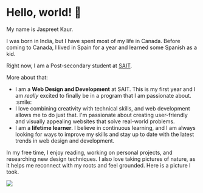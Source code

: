  # Hello, world! 👋
<p>My name is Jaspreet Kaur.</p>
<p>I was born in India, but I have spent most of my life in Canada.
Before coming to Canada, I lived in Spain for a year and learned some Spanish as a kid.</p>
Right now, I am a Post-secondary student at <a href= "https://www.sait.ca/"> SAIT</a>.
<p>More about that:</p>
<ul>
   <li>I am a <strong>Web Design and Development</strong> at SAIT. This is my first year and I am <em>really</em> excited to finally be in a program that I am passionate about. :smile:</li>
   <li>I love combining creativity with technical skills, and web development allows me to do just that. I'm passionate about creating user-friendly and visually appealing websites that solve real-world problems.</li>
   <li>I am a <strong>lifetime learner</strong>. I believe in continuous learning, and I am always looking for ways to improve my skills and stay up to date with the latest trends in web design and development.</li>
</ul>
<p>In my free time, I enjoy reading, working on personal projects, and researching new design techniques. I also love taking pictures of nature, as it helps me reconnect with my roots and feel grounded. Here is a picture I took.</p>
<img src = "C:\Users\Jaspreet\Downloads\Johnston Canyon.jpg">